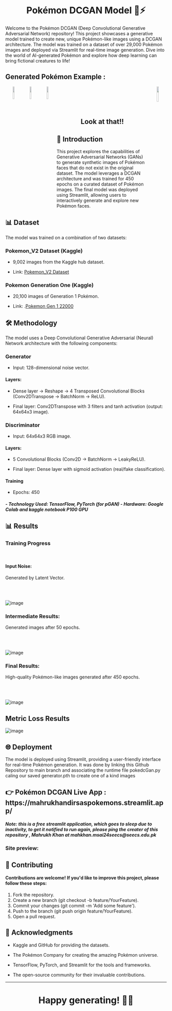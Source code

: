 <h1 align="center">Pokémon DCGAN Model 🎨⚡</h1>

Welcome to the Pokémon DCGAN (Deep Convolutional Generative Adversarial Network) repository! This project showcases a generative model trained to create new, unique Pokémon-like images using a DCGAN architecture. The model was trained on a dataset of over 29,000 Pokémon images and deployed via Streamlit for real-time image generation. Dive into the world of AI-generated Pokémon and explore how deep learning can bring fictional creatures to life!

<h2>Generated Pokémon Example  : </h2>
<div align="center">
<img align="left" width = "10%" src="https://github.com/user-attachments/assets/30536df2-a8ff-47f1-afa3-3dcc8ecc697e" >
<img align="left" width = "10%" src="https://github.com/user-attachments/assets/ce65178b-a09a-41aa-b87f-12c9ab9e5337">
<img align="left" width = "10%" src="https://github.com/user-attachments/assets/410180ce-fcd6-495e-9d2a-42880d9bf315">
<img align="right" width="11%" align="right" src="https://media3.giphy.com/media/v1.Y2lkPTc5MGI3NjExMjM0dnNydXppZWh5YjJjOXY2eHFwczRydHI0YmRyMzRhbnh1dWczNSZlcD12MV9pbnRlcm5hbF9naWZfYnlfaWQmY3Q9Zw/6nWhy3ulBL7GSCvKw6/giphy.gif" >
<br><br><br><br>
<h2>Look at that!!</h2>
</div>
<h2>🌟 Introduction</h2>
This project explores the capabilities of Generative Adversarial Networks (GANs) to generate synthetic images of Pokémon faces that do not exist in the original dataset. The model leverages a DCGAN architecture and was trained for 450 epochs on a curated dataset of Pokémon images. The final model was deployed using Streamlit, allowing users to interactively generate and explore new Pokémon faces.

<h2>📊 Dataset</h2>
The model was trained on a combination of two datasets:
<h3> Pokemon_V2 Dataset (Kaggle) </h3>

- 9,002 images from the Kaggle hub dataset.

- Link: [Pokemon_V2 Dataset](https://www.kaggle.com/datasets/rajatvisitme/pokemon-image-dataset-v2)
<h3>Pokemon Generation One (Kaggle)</h3>

- 20,100 images of Generation 1 Pokémon.

- Link: .[Pokemon Gen 1 22000](https://www.kaggle.com/datasets/bhawks/pokemon-generation-one-22k)
  
<h2> 🛠 Methodology </h2>

<p>The model uses a Deep Convolutional Generative Adversarial (Neural) Network architecture with the following components:</p>

<h3>Generator</h3> 

- Input: 128-dimensional noise vector.
  
<h4>Layers:</h4>

- Dense layer → Reshape → 4 Transposed Convolutional Blocks (Conv2DTranspose → BatchNorm → ReLU). 

- Final layer: Conv2DTranspose with 3 filters and tanh activation (output: 64x64x3 image).
  
<h3>Discriminator</h3>

- Input: 64x64x3 RGB image.
  
<h4>Layers:</h4>

- 5 Convolutional Blocks (Conv2D → BatchNorm → LeakyReLU).

- Final layer: Dense layer with sigmoid activation (real/fake classification).

<h4>Training</h4>

- Epochs: 450
  
<h5>
- Technology Used: TensorFlow, PyTorch (for pGAN)
- Hardware: Google Colab and kaggle notebook P100 GPU
 </h5>

<h2>📊 Results</h2>
<h3>Training Progress</h3><br>
<h4>Input Noise:</h4><p> Generated by Latent Vector.</p><br><br>

![image](https://github.com/user-attachments/assets/c00f3946-2471-4225-bcef-650e5ecaef8c)

<h3>Intermediate Results:</h3>

<p>Generated images after 50 epochs.</p><br><br>

![image](https://github.com/user-attachments/assets/6f628b94-c58a-42f2-94f2-ef0a3764ecda)<br>

<h3>Final Results:</h3>
<p>High-quality Pokémon-like images generated after 450 epochs.</p><br><br>

![image](https://github.com/user-attachments/assets/c587d134-8140-4673-91ad-021bdd1413ed)<br>

<h2>Metric Loss Results</h2>

![image](https://github.com/user-attachments/assets/fd4879aa-cf1b-46f3-a2ba-4385df3c2995)<br>


<h2>🌐 Deployment</h2>
The model is deployed using Streamlit, providing a user-friendly interface for real-time Pokémon generation. It was done by linking this Github Repository to main branch and associating the runtime file pokedcGan.py caling our saved generator.pth to create one of a kind images

<h2>👉 Pokémon DCGAN Live App : https://mahrukhandirsaspokemons.streamlit.app/ </h2>
<h5>Note: this is a free streamlit application, which goes to sleep due to inactivity, to get it notified to run again, please ping the creater of this repository , Mahrukh Khan at mahkhan.msai24seecs@seecs.edu.pk </h5>

<h3>Site preview:</h3>

<h2>🤝 Contributing</h2>
<h4>Contributions are welcome! If you'd like to improve this project, please follow these steps:</h4>

1. Fork the repository.
2. Create a new branch (git checkout -b feature/YourFeature).
3. Commit your changes (git commit -m 'Add some feature').
4. Push to the branch (git push origin feature/YourFeature).
5. Open a pull request.

<h2>🙏 Acknowledgments</h2>
<p>

- Kaggle and GitHub for providing the datasets.
- The Pokémon Company for creating the amazing Pokémon universe.
- TensorFlow, PyTorch, and Streamlit for the tools and frameworks.

- The open-source community for their invaluable contributions.</p>
 ____________________________________________________________________________________________
<h1 align="center">Happy generating! 🎉✨</h1>


